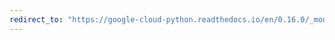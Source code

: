 ```yaml
---
redirect_to: "https://google-cloud-python.readthedocs.io/en/0.16.0/_modules/gcloud/resource_manager/connection.html"
---
```

